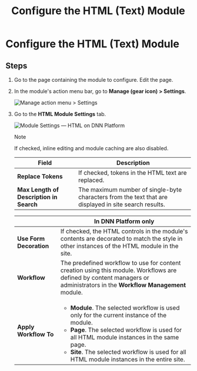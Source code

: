 ﻿---
uid: config-module-html-text
locale: en
title: Configure the HTML (Text) Module
dnnversion: 09.02.00
related-topics: 
---

# Configure the HTML (Text) Module

## Steps

1.  Go to the page containing the module to configure. Edit the page.
2.  In the module's action menu bar, go to **Manage (gear icon) \> Settings**.
    
    ![Manage action menu > Settings](/images/scr-actionmenu-manage-settings.png)
    
3.  Go to the **HTML Module Settings** tab.
    
    ![Module Settings — HTML on DNN Platform](/images/scr-modulesettings-HTML.png)

    >[!NOTE]
    > If checked, inline editing and module caching are also disabled.

    |**Field**|**Description**|
    |---|---|
    |**Replace Tokens**|If checked, tokens in the HTML text are replaced.|
    |**Max Length of Description in Search**|The maximum number of single-byte characters from the text that are displayed in site search results.|
    
    |  |**In DNN Platform only**|
    |---|---|
    |**Use Form Decoration**|If checked, the HTML controls in the module's contents are decorated to match the style in other instances of the HTML module in the site.|
    |**Workflow**|The predefined workflow to use for content creation using this module. Workflows are defined by content managers or administrators in the **Workflow Management** module.|
    |**Apply Workflow To**|<ul><li>**Module**. The selected workflow is used only for the current instance of the module.</li><li>**Page**. The selected workflow is used for all HTML module instances in the same page.</li><li>**Site**. The selected workflow is used for all HTML module instances in the entire site.</li></ul>|
